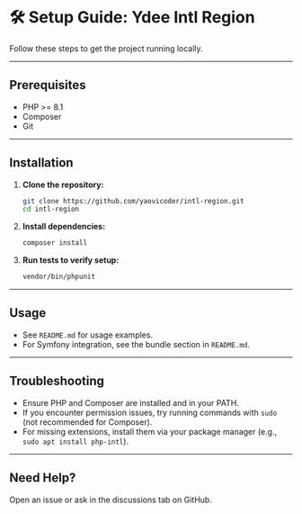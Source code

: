 # 🛠️ Setup Guide: Ydee Intl Region

Follow these steps to get the project running locally.

---

## Prerequisites
- PHP >= 8.1
- Composer
- Git

---

## Installation
1. **Clone the repository:**
   ```bash
   git clone https://github.com/yaovicoder/intl-region.git
   cd intl-region
   ```
2. **Install dependencies:**
   ```bash
   composer install
   ```
3. **Run tests to verify setup:**
   ```bash
   vendor/bin/phpunit
   ```

---

## Usage
- See `README.md` for usage examples.
- For Symfony integration, see the bundle section in `README.md`.

---

## Troubleshooting
- Ensure PHP and Composer are installed and in your PATH.
- If you encounter permission issues, try running commands with `sudo` (not recommended for Composer).
- For missing extensions, install them via your package manager (e.g., `sudo apt install php-intl`).

---

## Need Help?
Open an issue or ask in the discussions tab on GitHub. 